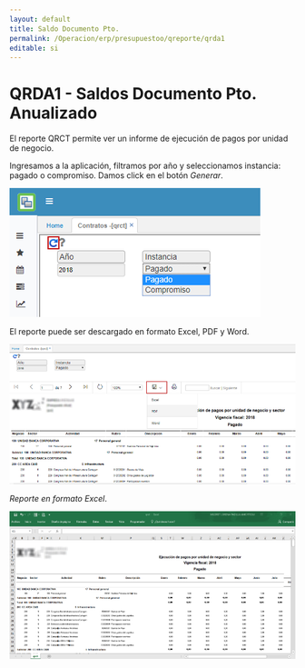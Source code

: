 ```yaml
---
layout: default
title: Saldo Documento Pto. 
permalink: /Operacion/erp/presupuestoo/qreporte/qrda1
editable: si
---
```


# QRDA1 - Saldos Documento Pto. Anualizado


El reporte QRCT permite ver un informe de ejecución de pagos por unidad de negocio.

Ingresamos a la aplicación, filtramos por año y seleccionamos instancia: pagado o compromiso. Damos click en el botón _Generar_.  

![](qrct.png)

El reporte puede ser descargado en formato Excel, PDF y Word.   

![](qrct1.png)

_Reporte en formato Excel_.  

![](qrct2.png)